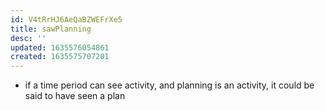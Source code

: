 ```yaml
---
id: V4tRrHJ6AeQaBZWEFrXe5
title: sawPlanning
desc: ''
updated: 1635576054861
created: 1635575707201
---
```


- if a time period can see activity, and planning is an activity, it could be said to have seen a plan
